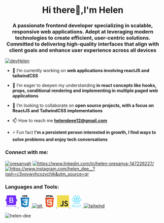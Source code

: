 <h1 align="center">Hi there👋,I'm Helen</h1>
<h3 align="center">A passionate frontend developer specializing in scalable, responsive web applications. Adept at leveraging modern technologies to create efficient, user-centric solutions. Committed to delivering high-quality interfaces that align with client goals and enhance user experience across all devices</h3>

<p align="left"> <a href="https://x.com/_devHelen" target="blank"><img src="https://img.shields.io/twitter/follow/oresanyah?logo=twitter&style=for-the-badge" alt="devHelen" /></a> </p>

- 🔭 I’m currently working on **web applications involving reactJS and tailwindCSS**

- 🌱 I’m eager to deepen my understanding **in react concepts like hooks, props, conditional rendering and implementing in multiple paged web applications**

- 👯 I’m looking to collaborate on **open source projects, with a focus on ReactJS and TailwindCSS implementations**

- 📫 How to reach me **helendeee12@gmail.com**

- ⚡ Fun fact **I'm a persistent person interested in growth, I find ways to solve problems and enjoy tech conversations**

<h3 align="left">Connect with me:</h3>
<p align="left">
<a href="https://twitter.com/oresanyah" target="blank"><img align="center" src="https://raw.githubusercontent.com/rahuldkjain/github-profile-readme-generator/master/src/images/icons/Social/twitter.svg" alt="oresanyah" height="30" width="40" /></a>
<a href="https://linkedin.com/in/https://www.linkedin.com/in/helen-oresanya-147226227/" target="blank"><img align="center" src="https://raw.githubusercontent.com/rahuldkjain/github-profile-readme-generator/master/src/images/icons/Social/linked-in-alt.svg" alt="https://www.linkedin.com/in/helen-oresanya-147226227/" height="30" width="40" /></a>
<a href="https://instagram.com/https://www.instagram.com/helen_dee__?igsh=c3voywvhcxzychlk&utm_source=qr" target="blank"><img align="center" src="https://raw.githubusercontent.com/rahuldkjain/github-profile-readme-generator/master/src/images/icons/Social/instagram.svg" alt="https://www.instagram.com/helen_dee__?igsh=c3voywvhcxzychlk&utm_source=qr" height="30" width="40" /></a>
</p>

<h3 align="left">Languages and Tools:</h3>
<p align="left"> <a href="https://getbootstrap.com" target="_blank" rel="noreferrer"> <img src="https://raw.githubusercontent.com/devicons/devicon/master/icons/bootstrap/bootstrap-plain-wordmark.svg" alt="bootstrap" width="40" height="40"/> </a> <a href="https://www.w3schools.com/css/" target="_blank" rel="noreferrer"> <img src="https://raw.githubusercontent.com/devicons/devicon/master/icons/css3/css3-original-wordmark.svg" alt="css3" width="40" height="40"/> </a> <a href="https://git-scm.com/" target="_blank" rel="noreferrer"> <img src="https://www.vectorlogo.zone/logos/git-scm/git-scm-icon.svg" alt="git" width="40" height="40"/> </a> <a href="https://www.w3.org/html/" target="_blank" rel="noreferrer"> <img src="https://raw.githubusercontent.com/devicons/devicon/master/icons/html5/html5-original-wordmark.svg" alt="html5" width="40" height="40"/> </a> <a href="https://developer.mozilla.org/en-US/docs/Web/JavaScript" target="_blank" rel="noreferrer"> <img src="https://raw.githubusercontent.com/devicons/devicon/master/icons/javascript/javascript-original.svg" alt="javascript" width="40" height="40"/> </a> <a href="https://reactjs.org/" target="_blank" rel="noreferrer"> <img src="https://raw.githubusercontent.com/devicons/devicon/master/icons/react/react-original-wordmark.svg" alt="react" width="40" height="40"/> </a> <a href="https://tailwindcss.com/" target="_blank" rel="noreferrer"> <img src="https://www.vectorlogo.zone/logos/tailwindcss/tailwindcss-icon.svg" alt="tailwind" width="40" height="40"/> </a> </p>

<p><img align="center" src="https://github-readme-stats.vercel.app/api/top-langs?username=helen-dee&show_icons=true&locale=en&layout=compact" alt="helen-dee" /></p>
